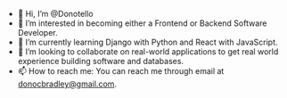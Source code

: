 - 👋 Hi, I’m @Donotello
- 👀 I’m interested in becoming either a Frontend or Backend Software Developer.
- 🌱 I’m currently learning Django with Python and React with JavaScript.
- 💞️ I’m looking to collaborate on real-world applications to get real world experience building software and databases.
- 📫 How to reach me: You can reach me through email at donocbradley@gmail.com.

<!---
Donotello/Donotello is a ✨ special ✨ repository because its `README.md` (this file) appears on your GitHub profile.
You can click the Preview link to take a look at your changes.
--->
